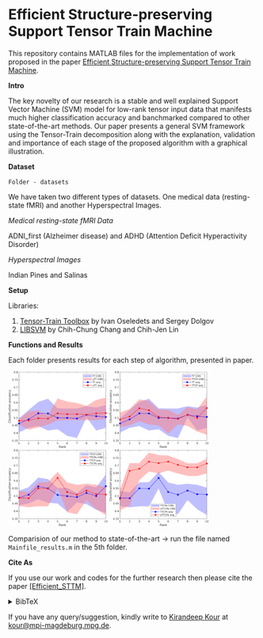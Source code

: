 # Efficient Structure-preserving Support Tensor Train Machine

This repository contains MATLAB files for the implementation of work proposed in the paper
 [Efficient Structure-preserving Support Tensor Train Machine](https://www.jmlr.org/papers/volume24/20-1310/20-1310.pdf).

**Intro** 

The key novelty of our research is a stable and well explained Support Vector Machine (SVM) model for low-rank tensor
input data that manifests much higher classification accuracy and banchmarked compared to other state-of-the-art methods.
Our paper presents a general SVM framework using the Tensor-Train decomposition 
along with the explanation, validation and importance of each stage of the proposed algorithm with a graphical illustration.



**Dataset**

```batch
Folder - datasets
```

We have taken two different types of datasets. One medical data (resting-state fMRI) and another Hyperspectral Images. 

*Medical resting-state fMRI Data*

 ADNI_first (Alzheimer disease) and ADHD (Attention Deficit Hyperactivity Disorder) 


*Hyperspectral Images*

Indian Pines and Salinas 


**Setup**

Libraries: 

1. [Tensor-Train Toolbox](https://github.com/oseledets/TT-Toolbox) by Ivan Oseledets and Sergey Dolgov 
2. [LIBSVM](https://www.csie.ntu.edu.tw/~cjlin/libsvm/) by Chih-Chung Chang and Chih-Jen Lin 


 
**Functions and Results**

Each folder presents results for each step of algorithm, presented in paper. 

<p float="left">
<img src="https://github.com/mpimd-csc/Structure-preserving_STTM/blob/main/Figure/CI95_TT-uTT_ADNI.png" width="200">
<img src="https://github.com/mpimd-csc/Structure-preserving_STTM/blob/main/Figure/CI95_TT-TTCP_ADNI.png" width="200">
<img src="https://github.com/mpimd-csc/Structure-preserving_STTM/blob/main/Figure/CI95_TTCP-TTCPe_ADNI.png" width="200">
<img src="https://github.com/mpimd-csc/Structure-preserving_STTM/blob/main/Figure/CI95_TTCPe-uTTCPe_ADNI.png" width="200">
</p>


Comparision of our method to state-of-the-art -> run the file named ``Mainfile_results.m`` in the 5th folder. 




**Cite As**

If you use our work and codes for the further research then please cite the paper [[Efficient_STTM]](https://arxiv.org/pdf/2002.05079.pdf).
<details><summary> BibTeX </summary><pre>
@article{JMLR:v24:20-1310,
  author  = {Kirandeep Kour and Sergey Dolgov and Martin Stoll and Peter Benner},
  title   = {Efficient Structure-preserving Support Tensor Train Machine},
  journal = {Journal of Machine Learning Research},
  year    = {2023},
  volume  = {24},
  number  = {4},
  pages   = {1--22},
  url     = {http://jmlr.org/papers/v24/20-1310.html}
}
}</pre></details>

If you have any query/suggestion, kindly write to [Kirandeep Kour](https://www.mpi-magdeburg.mpg.de/person/59949/842836) at kour@mpi-magdeburg.mpg.de.
